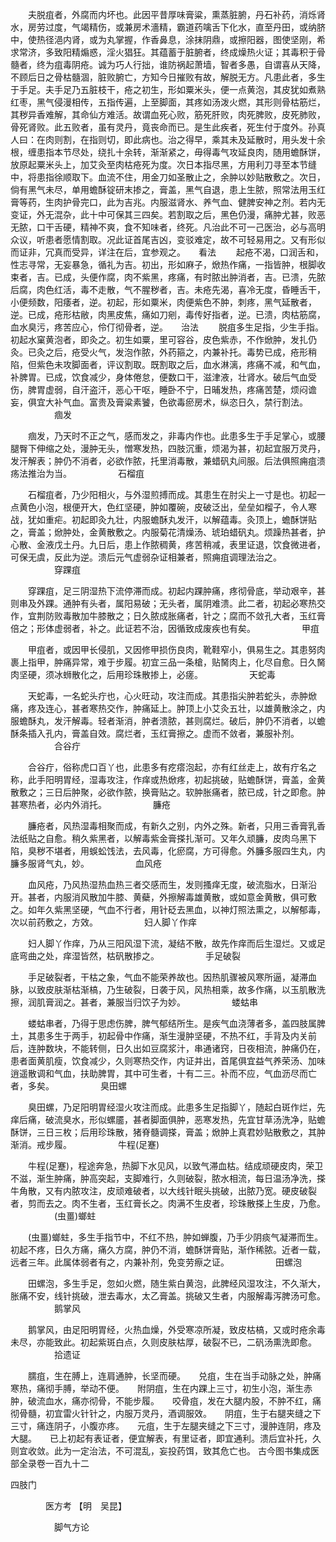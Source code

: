 <!-- { "loadSidebar": true } -->
　　夫脱疽者，外腐而内坏也。此因平昔厚味膏粱，熏蒸脏腑，丹石补药，消烁肾水，房劳过度，气竭精伤，或兼房术濇精，霸道药噙舌下化水，直至丹田，或纳脐中，使热径浥内肾，或为丸掌握，作香鼻息，涂抹阴鼎，或擦阳器，图使坚刚，希求常济，多致阳精煽惑，淫火猖狂。其蕴蓄于脏腑者，终成燥热火证；其毒积于骨髓者，终为疽毒阴疮。诚为巧人行拙，谁防祸起萧墙，智者多愚，自谓喜从天降，不顾后日之骨枯髓涸，脏败腑亡，方知今日摧败有故，解脱无方。凡患此者，多生于手足。夫手足乃五脏枝干，疮之初生，形如粟米头，便一点黄泡，其皮犹如煮熟红枣，黑气侵漫相传，五指传遍，上至脚面，其疼如汤泼火燃，其形则骨枯筋烂，其秽异香难解，其命仙方难活。故谓血死心败，筋死肝败，肉死脾败，皮死肺败，骨死肾败。此五败者，虽有灵丹，竟丧命而已。是生此疾者，死生付于度外。孙真人曰：在肉则割，在指则切，即此病也。治之得早，乘其未及延散时，用头发十余根，缠患指本节尽处，绕扎十余转，渐渐紧之，毋得毒气攻延良肉，随用蟾酥饼，放原起粟米头上，加艾灸至肉枯疮死为度。次日本指尽黑，方用利刀寻至本节缝中，将患指徐顺取下。血流不住，用金刀如圣散止之，余肿以妙贴散敷之。次日，倘有黑气未尽，单用蟾酥锭研末掺之，膏盖，黑气自退，患上生脓，照常法用玉红膏等药，生肉护骨完口，此为吉兆。内服滋肾水、养气血、健脾安神之剂。若内无变证，外无混杂，此十中可保其三四矣。若割取之后，黑色仍漫，痛肿尤甚，败恶无脓，口干舌硬，精神不爽，食不知味者，终死。凡治此不可一己医治，必与高明众议，听患者愿情割取。况此证首尾吉凶，变驳难定，故不可轻易用之。又有形似而证非，冗真而受异，详注在后，宜参观之。　　看法
　　起疮不渴，口润舌和，性志寻常，无妄暴急，循礼为吉。初出，形如麻子，焮热作痛，一指皆肿，根脚收束者，吉。已成，头便作腐，肉不紫黑，疼痛，有时脓出肿消者，吉。已溃，先脓后腐，肉色红活，毒不走散，气不腥秽者，吉。未疮先渴，喜冷无度，昏睡舌干，小便频数，阳痿者，逆。初起，形如粟米，肉便紫色不肿，刺疼，黑气延散者，逆。已成，疮形枯敝，肉黑皮焦，痛如刀剜，毒传好指者，逆。已溃，肉枯筋腐，血水臭污，疼苦应心，伶仃彻骨者，逆。　　治法
　　脱疽多生足指，少生手指。初起水窠黄泡者，即灸之。初生如粟，里可容谷，皮色紫赤，不作焮肿，发扎仍灸。已灸之后，疮受火气，发泡作脓，外药箍之，内兼补托。毒势已成，疮形稍陷，但紫色未攻脚面者，评议割取。既割取之后，血水淋漓，疼痛不减，和气血，补脾胃。已成，饮食减少，身体倦怠，便数口干，滋津液，壮肾水。破后气血受伤，脾胃虚弱，自汗盗汗，恶心干呕，睡卧不宁，日晡发热，疼痛苦楚，烦闷谵妄，俱宜大补气血。富贵及膏粱素饕，色欲毒瘀房术，纵恣日久，禁行割法。
　　　　　痼发

　　痼发，乃天时不正之气，感而发之，非毒内作也。此患多生于手足掌心，或腰腿臀下伸缩之处，漫肿无头，憎寒发热，四肢沉重，烦渴为甚，初起宜服万灵丹，发汗解表；肿仍不消者，必欲作脓，托里消毒散，兼蜡矾丸间服。后法俱照痈疽溃疡法推治为当。
　　　　　石榴疽

　　石榴疽者，乃少阳相火，与外湿煎搏而成。其患生在肘尖上一寸是也。初起一点黄色小泡，根便开大，色红坚硬，肿如覆碗，皮破泛出，垒垒如榴子，令人寒战，犹如重疟。初起即灸九壮，内服蟾酥丸发汗，以解蕴毒。灸顶上，蟾酥饼贴之，膏盖；焮肿处，金黄散敷之。内服菊花清燥汤、琥珀蜡矾丸。烦躁热甚者，护心散、金液戊土丹。九日后，患上作脓稠黄，疼苦稍减，表里证退，饮食微进者，可保无虞，反此为逆。溃后元气虚弱杂证相兼者，照痈疽调理法治之。
　　　　　穿踝疽

　　穿踝疽，足三阴湿热下流停滞而成。初起内踝肿痛，疼彻骨底，举动艰辛，甚则串及外踝。通肿有头者，属阳易破；无头者，属阴难溃。此二者，初起必寒热交作，宜荆防败毒散加牛膝散之；日久脓成胀痛者，针之；腐而不敛孔大者，玉红膏倍之；形体虚弱者，补之。此证若不治，因循致成废疾也有矣。
　　　　　甲疽

　　甲疽者，或因甲长侵肌，又因修甲损伤良肉，靴鞋窄小，俱易生之。其患努肉裹上指甲，肿痛异常，难于步履。初宜三品一条槍，贴胬肉上，化尽自愈。日久胬肉坚硬，须冰蛳散化之，后用珍珠散掺上，必瘥。
　　　　　天蛇毒

　　天蛇毒，一名蛇头疔也，心火旺动，攻注而成。其患指尖肿若蛇头，赤肿焮痛，疼及连心，甚者寒热交作，肿痛延上。肿顶上小艾灸五壮，以雄黄散涂之，内服蟾酥丸，发汗解毒。轻者渐消，肿者溃脓，甚则腐烂。破后，肿仍不消者，以蟾酥条插入孔内，膏盖自效。腐烂者，玉红膏擦之。虚而不敛者，兼服补剂。
　　　　　合谷疔

　　合谷疔，俗称虎口百丫也，此患多有疙瘩泡起，亦有红丝走上，故有疔名之称，此手阳明胃经，湿毒攻注，作痒或热焮疼，初起挑破，贴蟾酥饼，膏盖，金黄散敷之；三日后肿聚，必欲作脓，换膏贴之。软肿胀痛者，脓已成，针之即愈。肿甚寒热者，必内外消托。
　　　　　臁疮

　　臁疮者，风热湿毒相聚而成，有新久之别，内外之殊。新者，只用三香膏乳香法纸贴之自愈。稍久紫黑者，以解毒紫金膏搽扎渐可。又年久顽臁，皮肉乌黑下陷，臭秽不堪者，用蜈蚣饯法，去风毒，化瘀腐，方可得愈。外臁多服四生丸，内臁多服肾气丸，妙。
　　　　　血风疮

　　血风疮，乃风热湿热血热三者交感而生，发则搔痒无度，破流脂水，日渐沿开。甚者，内服消风散加牛膝、黄蘗，外擦解毒雄黄散，或如意金黄散，俱可敷之。如年久紫黑坚硬，气血不行者，用针砭去黑血，以神灯照法熏之，以解郁毒，次以前药敷之，方效。
　　　　　妇人脚丫作痒

　　妇人脚丫作痒，乃从三阳风湿下流，凝结不散，故先作痒而后生湿烂。又或足底弯曲之处，痒湿皆然，枯矾散掺之。
　　　　　手足破裂

　　手足破裂者，干枯之象，气血不能荣养故也。因热肌骤被风寒所逼，凝滞血脉，以致皮肤渐枯渐槁，乃生破裂，日袭于风，风热相乘，故多作痛，以玉肌散洗擦，润肌膏润之。甚者，兼服当归饮子为妙。
　　　　　蝼蛄串

　　蝼蛄串者，乃得于思虑伤脾，脾气郁结所生。是疾气血浇薄者多，盖四肢属脾土，其患多生于两手，初起骨中作痛，渐生漫肿坚硬，不热不红，手背及内关前后，连肿数块，不能转侧，日久出如豆腐浆汁，串通诸窍，日夜相流，肿痛仍在，患者面黄肌瘦，饮食减少，久则寒热交作，内证并出，首尾俱宜益气养荣汤、加味逍遥散调和气血，扶助脾胃，其中可生者，十有二三。补而不应，气血沥尽而亡者，多矣。
　　　　　臭田螺

　　臭田螺，乃足阳明胃经湿火攻注而成。此患多生足指脚丫，随起白斑作烂，先痒后痛，破流臭水，形似螺靥，甚者脚面俱肿，恶寒发热，先宜甘草汤洗净，贴蟾酥饼，三日三枚；后用珍珠散，猪脊髓调搽，膏盖；焮肿上真君妙贴散敷之，其肿渐消。戒步履。
　　　　　牛程(足蹇)

　　牛程(足蹇)，程途奔急，热脚下水见风，以致气滞血枯。结成顽硬皮肉，荣卫不滋，渐生肿痛，肿高突起，支脚难行，久则破裂，脓水相流，每日温汤净洗，搽牛角散，又有内脓攻注，皮顽难破者，以大线针眠头挑破，出脓乃宽。硬皮破裂者，剪而去之。肉不生者，玉红膏长之。肉满不生皮者，珍珠散搽上生皮，乃愈。
　　　　　(虫畺)螂蛀

　　(虫畺)螂蛀，多生手指节中，不红不热，肿如蝉腹，乃手少阴痰气凝滞而生。初起不疼，日久方痛，痛久方腐，肿仍不消，蟾酥饼膏贴，渐作稀脓。近者一载，远者三年。此属体弱者有之，内兼补剂，免变劳瘵之证。
　　　　　田螺泡

　　田螺泡，多生手足，忽如火燃，随生紫白黄泡，此脾经风湿攻注，不久渐大，胀痛不安，线针挑破，泄去毒水，太乙膏盖。挑破又生者，内服解毒泻脾汤可愈。
　　　　　鹅掌风

　　鹅掌风，由足阳明胃经，火热血燥，外受寒凉所凝，致皮枯槁，又或时疮余毒未尽，亦能致此。初起紫斑白点，久则皮肤枯厚，破裂不已，二矾汤熏洗即愈。
　　　　　拾遗证

　　臑疽，生在膊上，连肩通肿，长坚而硬。　　兑疽，生在当手动脉之处，肿痛寒热，痛彻手膊，举动不便。　　附阴疽，生在内踝上三寸，初生小泡，渐生赤肿，破流血水，痛亦彻骨，不能步履。　　咬骨疽，发在大腿内股，不肿不红，痛彻骨髓，初宜雷火针针之，内服万灵丹，酒调服效。　　阴疽，生于右腿夹缝之下三寸，痛连阴子，小腹亦疼。　　元疽，生于左腿夹缝之下三寸，漫肿连阴，疼及大腿。　　已上初起有表证者，便宜解表，有里证者，即宜通利。溃后宜补托，久则宜收敛。此为一定治法，不可混乱，妄投药饵，致其危亡也。
古今图书集成医部全录卷一百九十二

四肢门

　　　　医方考 【明　吴昆】

　　　　　脚气方论

